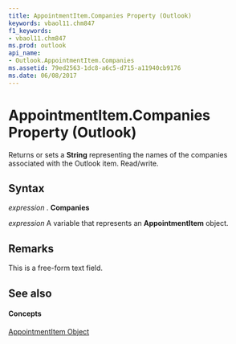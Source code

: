 ```yaml
---
title: AppointmentItem.Companies Property (Outlook)
keywords: vbaol11.chm847
f1_keywords:
- vbaol11.chm847
ms.prod: outlook
api_name:
- Outlook.AppointmentItem.Companies
ms.assetid: 79ed2563-1dc8-a6c5-d715-a11940cb9176
ms.date: 06/08/2017
---
```



# AppointmentItem.Companies Property (Outlook)

Returns or sets a  **String** representing the names of the companies associated with the Outlook item. Read/write.


## Syntax

 _expression_ . **Companies**

 _expression_ A variable that represents an **AppointmentItem** object.


## Remarks

This is a free-form text field. 


## See also


#### Concepts


[AppointmentItem Object](Outlook.AppointmentItem.md)

